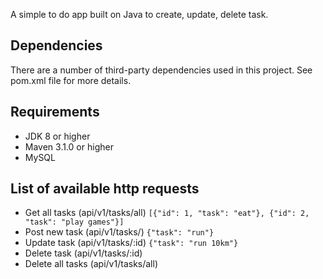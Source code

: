 A simple to do app built on Java to create, update, delete task.

## Dependencies
There are a number of third-party dependencies used in this project. See pom.xml file for more details.

## Requirements

* JDK 8 or higher
* Maven 3.1.0 or higher
* MySQL

## List of available http requests
* Get all tasks (api/v1/tasks/all) `[{"id": 1, "task": "eat"}, {"id": 2, "task": "play games"}]`
* Post new task (api/v1/tasks/) `{"task": "run"}`
* Update task (api/v1/tasks/:id) `{"task": "run 10km"}`
* Delete task (api/v1/tasks/:id)
* Delete all tasks (api/v1/tasks/all)